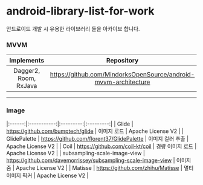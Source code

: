 # android-library-list-for-work
안드로이드 개발 시 유용한 라이브러리 들을 아카이브 합니다.

### MVVM
| Implements | Repository | Licence |
|:------:|:-----------:|:---------:|
| Dagger2, Room, RxJava | https://github.com/MindorksOpenSource/android-mvvm-architecture | Apache License V2 |

------------------------------------------------------------------------------------------------------------------------------------




### Image
|:------:|:-----------:|:---------:|:---------:|
| Glide | https://github.com/bumptech/glide | 이미지 로드 | Apache License V2 |
| GlidePalette | https://github.com/florent37/GlidePalette | 이미지 컬러 추출 | Apache License V2 | 
| Coil | https://github.com/coil-kt/coil | 경량 이미지 로드 | Apache License V2 | 
| subsampling-scale-image-view | https://github.com/davemorrissey/subsampling-scale-image-view | 이미지 줌 | Apache License V2 |
| Matisse | https://github.com/zhihu/Matisse | 멀티 이미지 픽커 | Apache License V2 |
